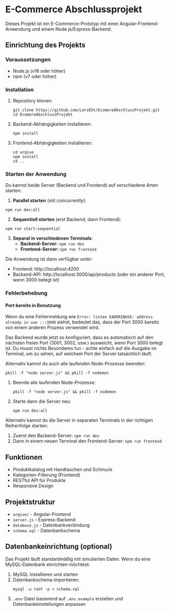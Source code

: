 # E-Commerce Abschlussprojekt

Dieses Projekt ist ein E-Commerce-Prototyp mit einer Angular-Frontend-Anwendung und einem Node.js/Express-Backend.

## Einrichtung des Projekts

### Voraussetzungen

- Node.js (v16 oder höher)
- npm (v7 oder höher)

### Installation

1. Repository klonen:

   ```
   git clone https://github.com/LarsEbt/EcomereAbschlussProjekt.git
   cd EcomereAbschlussProjekt
   ```

2. Backend-Abhängigkeiten installieren:

   ```
   npm install
   ```

3. Frontend-Abhängigkeiten installieren:
   ```
   cd arqive
   npm install
   cd ..
   ```

### Starten der Anwendung

Du kannst beide Server (Backend und Frontend) auf verschiedene Arten starten:

1. **Parallel starten** (mit concurrently):

```
npm run dev:all
```

2. **Sequentiell starten** (erst Backend, dann Frontend):

```
npm run start:sequential
```

3. **Separat in verschiedenen Terminals**:
   - **Backend-Server:** `npm run dev`
   - **Frontend-Server:** `npm run frontend`

Die Anwendung ist dann verfügbar unter:

- Frontend: http://localhost:4200
- Backend-API: http://localhost:3000/api/products (oder ein anderer Port, wenn 3000 belegt ist)

### Fehlerbehebung

#### Port bereits in Benutzung

Wenn du eine Fehlermeldung wie `Error: listen EADDRINUSE: address already in use :::3000` siehst, bedeutet das, dass der Port 3000 bereits von einem anderen Prozess verwendet wird.

Das Backend wurde jetzt so konfiguriert, dass es automatisch auf den nächsten freien Port (3001, 3002, usw.) ausweicht, wenn Port 3000 belegt ist. Du musst nichts Besonderes tun - achte einfach auf die Ausgabe im Terminal, um zu sehen, auf welchem Port der Server tatsächlich läuft.

Alternativ kannst du auch alle laufenden Node-Prozesse beenden:

```
pkill -f "node server.js" && pkill -f nodemon
```

1. Beende alle laufenden Node-Prozesse:
   ```
   pkill -f "node server.js" && pkill -f nodemon
   ```
2. Starte dann die Server neu:
   ```
   npm run dev:all
   ```

Alternativ kannst du die Server in separaten Terminals in der richtigen Reihenfolge starten:

1. Zuerst den Backend-Server: `npm run dev`
2. Dann in einem neuen Terminal den Frontend-Server: `npm run frontend`

## Funktionen

- Produktkatalog mit Handtaschen und Schmuck
- Kategorien-Filterung (Frontend)
- RESTful API für Produkte
- Responsive Design

## Projektstruktur

- `arqive/` - Angular-Frontend
- `server.js` - Express-Backend
- `database.js` - Datenbankverbindung
- `schema.sql` - Datenbankschema

## Datenbankeinrichtung (optional)

Das Projekt läuft standardmäßig mit simulierten Daten. Wenn du eine MySQL-Datenbank einrichten möchtest:

1. MySQL installieren und starten
2. Datenbankschema importieren:
   ```
   mysql -u root -p < schema.sql
   ```
3. `.env`-Datei basierend auf `.env.example` erstellen und Datenbankeinstellungen anpassen
